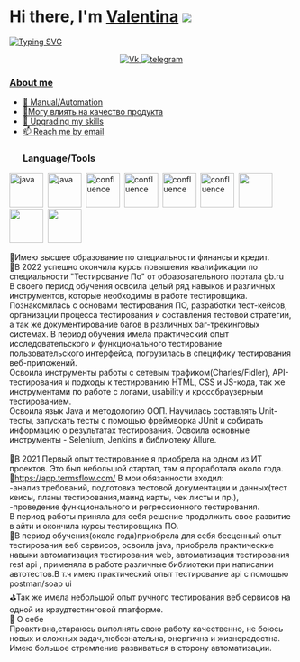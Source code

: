 # Hi there, I'm [Valentina]() ![](https://github.com/blackcater/blackcater/raw/main/images/Hi.gif) 
[![Typing SVG](https://readme-typing-svg.herokuapp.com?color=%2336BCF7&lines=QA+engeneer+from+Russia+🇷🇺)](https://git.io/typing-svg)

<div id="socials" align="center">
<a href="https://vk.com/valentinaplatonova">
		<img src="https://img.shields.io/badge/vk-blue?style=for-the-badge&logo=vk&logoColor=whit" alt="Vk"/>
<a href="https://t.me/v_platonova1">
		<img src="https://img.shields.io/badge/telegram-blue?style=for-the-badge&logo=telegram&logoColor=whit" alt="telegram"/>
</div>
	

### About me
- 🌱 Manual/Automation 
- 📝Могу влиять на качество продукта
- 📄 Upgrading my skills
- 📫 Reach me by [email](mailto:vs_platonova@vk.com)
	### Language/Tools
<img src="https://cdn.jsdelivr.net/gh/devicons/devicon/icons/java/java-plain-wordmark.svg" title="java" width="60" height="60"/>&nbsp;
	<img src="https://cdn.jsdelivr.net/gh/devicons/devicon/icons/selenium/selenium-original.svg" title="java" width="60" height="60"/>&nbsp;
	<img src="https://cdn.jsdelivr.net/gh/devicons/devicon/icons/confluence/confluence-original.svg" title="confluence" width="60" height="60"/>&nbsp;
	<img src="https://cdn.jsdelivr.net/gh/devicons/devicon/icons/cucumber/cucumber-plain-wordmark.svg" title="confluence" width="60" height="60"/>&nbsp;
	<img src="https://cdn.jsdelivr.net/gh/devicons/devicon/icons/git/git-original.svg" title="confluence" width="60" height="60"/>&nbsp;
	<img src="https://cdn.jsdelivr.net/gh/devicons/devicon/icons/html5/html5-plain-wordmark.svg" title="confluence" width="60" height="60"/>&nbsp;
	<img src="https://cdn.jsdelivr.net/gh/devicons/devicon/icons/intellij/intellij-original-wordmark.svg" width="60" height="60"/>&nbsp;
	<img src="https://cdn.jsdelivr.net/gh/devicons/devicon/icons/jira/jira-original-wordmark.svg" width="60" height="60"/>&nbsp;
	<img src="https://cdn.jsdelivr.net/gh/devicons/devicon/icons/jenkins/jenkins-original.svg" width="60" height="60"/>&nbsp;
	

          
📌Имею высшее образование по специальности  финансы и кредит.<br>
📌В 2022 успешно  окончила курсы повышения квалификации по специальности "Тестирование По" от образовательного портала gb.ru<br>
В своего период обучения освоила целый ряд навыков  и различных инструментов, которые необходимы в работе тестировщика. Познакомилась с основами тестирования ПО, разработки тест-кейсов, организации процесса тестирования и составления тестовой стратегии, а так же документирование  багов в различных баг-трекинговых системах. В период обучения имела практический опыт  исследовательского и функционального тестирование пользовательского интерфейса, погрузилась в специфику тестирования веб-приложений.<br>
Освоила инструменты работы с сетевым трафиком(Charles/Fidler), API-тестирования и подходы к тестированию HTML, CSS и JS-кода,  так же  инструментами по работе с логами,  usability и кроссбраузерным тестированием.<br>
Освоила язык  Java и методологию ООП. Научилась составлять Unit-тесты, запускать тесты с помощью фреймворка JUnit и собирать информацию о результатах тестирования. Освоила основные инструменты - Selenium, Jenkins и библиотеку Allure.
	<br>
	<br>
📌В 2021 Первый опыт тестирование я приобрела на одном из ИТ проектов. Это был небольшой стартап, там я проработала около года.<br>
📌https://app.termsflow.com/
В мои обязанности входил:<br>
	-анализ требований, подготовка тестовой документации и данных(тест кеисы, планы тестирования,маинд карты,  чек листы и пр.),<br>
	-проведение функционального и регрессионного тестирования.<br>
В период  работы   приняла для себя решение продолжить свое развитие в айти и окончила  курсы тестировщика ПО. <br>
📌В период обучения(около года)приобрела для себя бесценный опыт тестирования веб сервисов, освоила java, приобрела практические навыки автоматизация тестирования  web, автоматизация тестирования rest api , применяла в работе различные библиотеки при написании автотестов.В т.ч имею практический опыт тестирование api с помощью  postman/soap ui<br>
⛳️Так же имела небольшой опыт ручного тестирования веб сервисов на одной из краудтестинговой платформе. <br>
📌 О себе<br>
	Проактивна,стараюсь выполнять свою работу качественно, не боюсь новых и сложных задач,любознательна, энергична и жизнерадостна. Имею большое стремление развиваться в сторону автоматизации.
	

